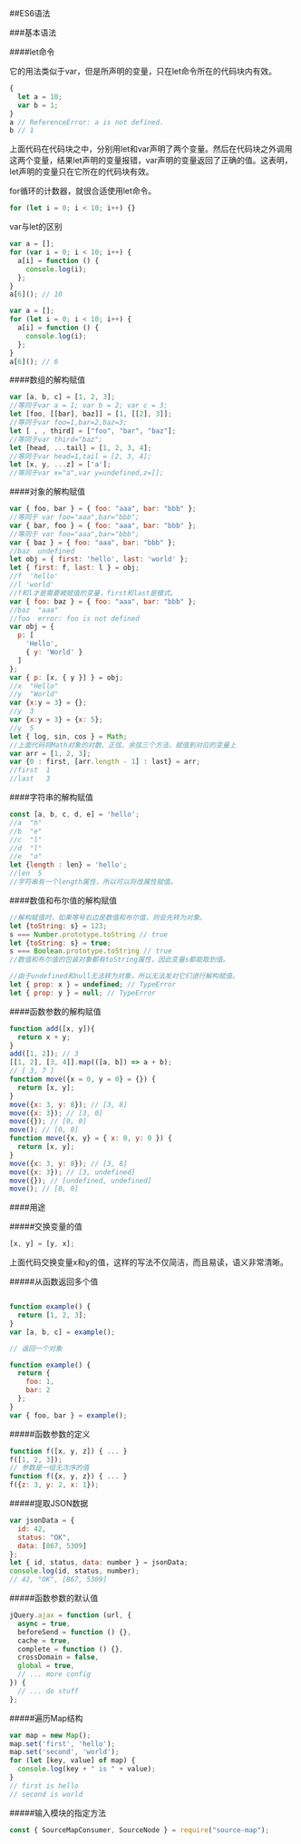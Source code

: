 ##ES6语法

###基本语法

####let命令

它的用法类似于var，但是所声明的变量，只在let命令所在的代码块内有效。

```javascript
{
  let a = 10;
  var b = 1;
}
a // ReferenceError: a is not defined.
b // 1
```

上面代码在代码块之中，分别用let和var声明了两个变量。然后在代码块之外调用这两个变量，结果let声明的变量报错，var声明的变量返回了正确的值。这表明，let声明的变量只在它所在的代码块有效。

for循环的计数器，就很合适使用let命令。

```javascript
for (let i = 0; i < 10; i++) {}
```

var与let的区别

```javascript
var a = [];
for (var i = 0; i < 10; i++) {
  a[i] = function () {
    console.log(i);
  };
}
a[6](); // 10

var a = [];
for (let i = 0; i < 10; i++) {
  a[i] = function () {
    console.log(i);
  };
}
a[6](); // 6
```

####数组的解构赋值

```javascript
var [a, b, c] = [1, 2, 3];
//等同于var a = 1; var b = 2; var c = 3;
let [foo, [[bar], baz]] = [1, [[2], 3]];
//等同于var foo=1,bar=2,baz=3;
let [ , , third] = ["foo", "bar", "baz"];
//等同于var third="baz";
let [head, ...tail] = [1, 2, 3, 4];
//等同于var head=1,tail = [2, 3, 4];
let [x, y, ...z] = ['a'];
//等同于var x="a",var y=undefined,z=[];
```

####对象的解构赋值

```javascript
var { foo, bar } = { foo: "aaa", bar: "bbb" };
//等同于 var foo="aaa",bar="bbb";
var { bar, foo } = { foo: "aaa", bar: "bbb" };
//等同于 var foo="aaa",bar="bbb";
var { baz } = { foo: "aaa", bar: "bbb" };
//baz  undefined
let obj = { first: 'hello', last: 'world' };
let { first: f, last: l } = obj;
//f  'hello'
//l 'world'
//f和l才是需要被赋值的变量，first和last是模式。
var { foo: baz } = { foo: "aaa", bar: "bbb" };
//baz  "aaa"
//foo  error: foo is not defined
var obj = {
  p: [
    'Hello',
    { y: 'World' }
  ]
};
var { p: [x, { y }] } = obj;
//x  "Hello"
//y  "World"
var {x:y = 3} = {};
//y  3
var {x:y = 3} = {x: 5};
//y  5
let { log, sin, cos } = Math;
//上面代码将Math对象的对数、正弦、余弦三个方法，赋值到对应的变量上
var arr = [1, 2, 3];
var {0 : first, [arr.length - 1] : last} = arr;
//first  1
//last   3
```

####字符串的解构赋值

```javascript
const [a, b, c, d, e] = 'hello';
//a  "h"
//b  "e"
//c  "l"
//d  "l"
//e  "o"
let {length : len} = 'hello';
//len  5
//字符串有一个length属性，所以可以将改属性赋值。
```

####数值和布尔值的解构赋值

```javascript
//解构赋值时，如果等号右边是数值和布尔值，则会先转为对象。
let {toString: s} = 123;
s === Number.prototype.toString // true
let {toString: s} = true;
s === Boolean.prototype.toString // true
//数值和布尔值的包装对象都有toString属性，因此变量s都能取到值。

//由于undefined和null无法转为对象，所以无法发对它们进行解构赋值。
let { prop: x } = undefined; // TypeError
let { prop: y } = null; // TypeError
```

####函数参数的解构赋值

```javascript
function add([x, y]){
  return x + y;
}
add([1, 2]); // 3
[[1, 2], [3, 4]].map(([a, b]) => a + b);
// [ 3, 7 ]
function move({x = 0, y = 0} = {}) {
  return [x, y];
}
move({x: 3, y: 8}); // [3, 8]
move({x: 3}); // [3, 0]
move({}); // [0, 0]
move(); // [0, 0]
function move({x, y} = { x: 0, y: 0 }) {
  return [x, y];
}
move({x: 3, y: 8}); // [3, 8]
move({x: 3}); // [3, undefined]
move({}); // [undefined, undefined]
move(); // [0, 0]
```

####用途

#####交换变量的值

```javascript
[x, y] = [y, x];
```

上面代码交换变量x和y的值，这样的写法不仅简洁，而且易读，语义非常清晰。

#####从函数返回多个值

```javascript

function example() {
  return [1, 2, 3];
}
var [a, b, c] = example();

// 返回一个对象

function example() {
  return {
    foo: 1,
    bar: 2
  };
}
var { foo, bar } = example();
```

#####函数参数的定义

```javascript
function f([x, y, z]) { ... }
f([1, 2, 3]);
// 参数是一组无次序的值
function f({x, y, z}) { ... }
f({z: 3, y: 2, x: 1});
```

#####提取JSON数据

```javascript
var jsonData = {
  id: 42,
  status: "OK",
  data: [867, 5309]
};
let { id, status, data: number } = jsonData;
console.log(id, status, number);
// 42, "OK", [867, 5309]
```

#####函数参数的默认值

```javascript
jQuery.ajax = function (url, {
  async = true,
  beforeSend = function () {},
  cache = true,
  complete = function () {},
  crossDomain = false,
  global = true,
  // ... more config
}) {
  // ... do stuff
};
```

#####遍历Map结构

```javascript
var map = new Map();
map.set('first', 'hello');
map.set('second', 'world');
for (let [key, value] of map) {
  console.log(key + " is " + value);
}
// first is hello
// second is world
```

#####输入模块的指定方法

```javascript
const { SourceMapConsumer, SourceNode } = require("source-map");
```